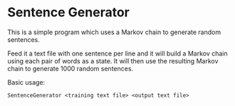 # Sentence Generator

This is a simple program which uses a Markov chain to generate random sentences.

Feed it a text file with one sentence per line and it will build a Markov chain using each pair of words as a state.
It will then use the resulting Markov chain to generate 1000 random sentences.

Basic usage:

```
SentenceGenerator <training text file> <output text file>
```